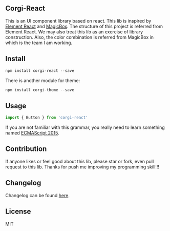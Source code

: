 ## Corgi-React

This is an UI component library based on react. This lib is inspired by [Element React](https://github.com/eleme/element-react) and [MagicBox](https://magicbox.bk.tencent.com/#index?isPro=1). The structure of this project is referred from Element React. We may also treat this lib as an exercise of library construction. Also, the color combination is referred from MagicBox in which is the team I am working.



## Install

```javascript
npm install corgi-react --save
```

There is another module for theme:

```javascript
npm install corgi-theme --save
```



## Usage

```javascript
import { Button } from 'corgi-react'
```

If you are not familiar with this grammar, you really need to learn something named [ECMAScript 2015](https://developer.mozilla.org/zh-CN/docs/Web/JavaScript).



## Contribution

If anyone likes or feel good about this lib, please star or fork, even pull request to this lib. Thanks for push me improving my programming skill!!!



## Changelog

Changelog can be found [here](https://github.com/HenryYong/corgi-react/blob/master/changelog.md).



## License

MIT